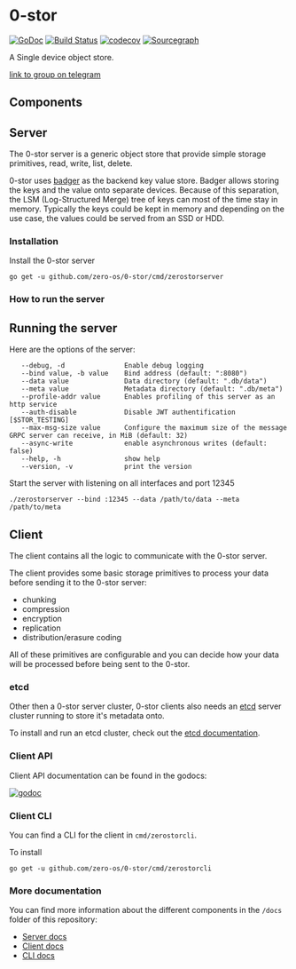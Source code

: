 # 0-stor

[![GoDoc](https://godoc.org/github.com/zero-os/0-stor?status.svg)](https://godoc.org/github.com/zero-os/0-stor) [![Build Status](https://travis-ci.org/zero-os/0-stor.png?branch=master)](https://travis-ci.org/zero-os/0-stor) [![codecov](https://codecov.io/gh/zero-os/0-stor/branch/master/graph/badge.svg)](https://codecov.io/gh/zero-os/0-stor) [![Sourcegraph](https://sourcegraph.com/github.com/zero-os/0-stor/-/badge.svg)](https://sourcegraph.com/github.com/zero-os/0-stor?badge)

A Single device object store.

[link to group on telegram](https://t.me/joinchat/BwOvOw2-K4AN7p9VZckpFw)

## Components

## Server

The 0-stor server is a generic object store that provide simple storage primitives, read, write, list, delete.

0-stor uses [badger](https://github.com/dgraph-io/badger) as the backend key value store. Badger allows storing the keys and the value onto separate devices. Because of this separation, the LSM (Log-Structured Merge) tree of keys can most of the time stay in memory. Typically the keys could be kept in memory and depending on the use case, the values could be served from an SSD or HDD.

### Installation
Install the 0-stor server
```
go get -u github.com/zero-os/0-stor/cmd/zerostorserver
```

### How to run the server

## Running the server

Here are the options of the server:
```
   --debug, -d               Enable debug logging
   --bind value, -b value    Bind address (default: ":8080")
   --data value              Data directory (default: ".db/data")
   --meta value              Metadata directory (default: ".db/meta")
   --profile-addr value      Enables profiling of this server as an http service
   --auth-disable            Disable JWT authentification [$STOR_TESTING]
   --max-msg-size value      Configure the maximum size of the message GRPC server can receive, in MiB (default: 32)
   --async-write             enable asynchronous writes (default: false)
   --help, -h                show help
   --version, -v             print the version

```

Start the server with listening on all interfaces and port 12345
```shell
./zerostorserver --bind :12345 --data /path/to/data --meta /path/to/meta
```

## Client

The client contains all the logic to communicate with the 0-stor server.

The client provides some basic storage primitives to process your data before sending it to the 0-stor server:
- chunking
- compression
- encryption
- replication
- distribution/erasure coding

All of these primitives are configurable and you can decide how your data will be processed before being sent to the 0-stor.

### etcd

Other then a 0-stor server cluster, 0-stor clients also needs an [etcd](https://github.com/coreos/etcd) server cluster running to store it's metadata onto.

To install and run an etcd cluster, check out the [etcd documentation](https://github.com/coreos/etcd#getting-etcd).

### Client API

Client API documentation can be found in the godocs:

[![godoc](https://godoc.org/github.com/zero-os/0-stor/client?status.svg)](https://godoc.org/github.com/zero-os/0-stor/client)

### Client CLI

You can find a CLI for the client in `cmd/zerostorcli`.

To install
```
go get -u github.com/zero-os/0-stor/cmd/zerostorcli
```

### More documentation

You can find more information about the different components in the `/docs` folder of this repository:

* [Server docs](docs/README.md)
* [Client docs](client/README.md)
* [CLI docs](cmd/zerostorcli/README.md)
